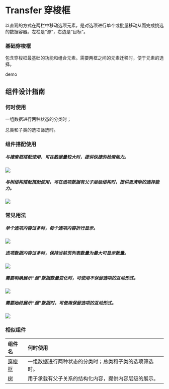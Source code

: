 # Transfer 穿梭框

以直观的方式在两栏中移动选项元素，是对选项进行单个或批量移动从而完成挑选的数据容器。左栏是“源”，右边是“目标”。




### 基础穿梭框
包含穿梭框最基础的功能和组合元素。需要两框之间的元素迁移时，便于元素的选择。

demo



## 组件设计指南

### 何时使用

一组数据进行两种状态的分类时；

总类和子类的选项筛选时。

### 组件搭配使用

##### 与搜索框搭配使用，可在数据量较大时，提供快捷的检索能力。

<div class="legend">
  <div class="item">
    <img src="https://oteam-tdesign-1258344706.cos.ap-guangzhou.myqcloud.com/site/design/%E7%A9%BF%E6%A2%AD%E6%A1%86----------1@2x.png" />
  </div>

  <div class="item"></div>
</div>


##### 与树结构搭配搭配使用，可在选项数据有父子层级结构时，提供更清晰的选择能力。

<div class="legend">
  <div class="item">
    <img src="https://oteam-tdesign-1258344706.cos.ap-guangzhou.myqcloud.com/site/design/%E7%A9%BF%E6%A2%AD%E6%A1%86----------2@2x.png" />
  </div>

  <div class="item"></div>
</div>



### 常见用法

##### 单个选项内容过多时，每个选项内容折行显示。

<div class="legend">
  <div class="item">
    <img src="https://oteam-tdesign-1258344706.cos.ap-guangzhou.myqcloud.com/site/design/%E7%A9%BF%E6%A2%AD%E6%A1%86----------3@2x.png" />
  </div>

  <div class="item"></div>
</div>


##### 选项数据内容过多时，保持当前页列表数量为最大可显示数量。

<div class="legend">
  <div class="item">
    <img src="https://oteam-tdesign-1258344706.cos.ap-guangzhou.myqcloud.com/site/design/%E7%A9%BF%E6%A2%AD%E6%A1%86----------4@2x.png" />
  </div>

  <div class="item"></div>
</div>


##### 需要明确展示“源”数据数量变化时，可使用不保留选项的互动形式。

<div class="legend">
  <div class="item">
    <img src="https://oteam-tdesign-1258344706.cos.ap-guangzhou.myqcloud.com/site/design/%E7%A9%BF%E6%A2%AD%E6%A1%86----------5@2x.png" />
  </div>

  <div class="item"></div>
</div>


##### 需要始终展示“源”数据时，可使用保留选项的互动形式。

<div class="legend">
  <div class="item">
    <img src="https://oteam-tdesign-1258344706.cos.ap-guangzhou.myqcloud.com/site/design/%E7%A9%BF%E6%A2%AD%E6%A1%86----------6@2x.png" />
  </div>

  <div class="item"></div>
</div>



### 相似组件

| 组件名 | 何时使用                                                                       |
| :----- | :----------------------------------------------------------------------------- |
| [穿梭框](./transfer)  | 一组数据进行两种状态的分类时；总类和子类的选项筛选时。 |
| [树](./tree) | 用于承载有父子关系的结构化内容，提供内容层级的展示。                |
